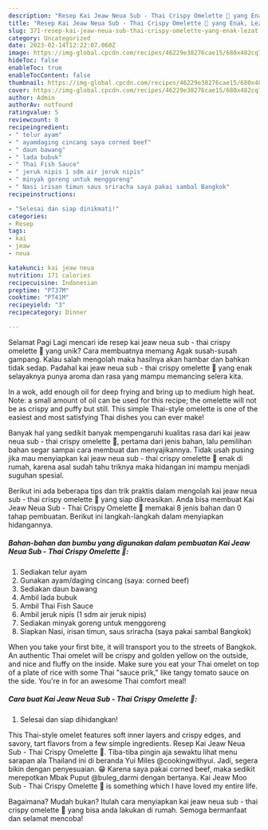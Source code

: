 ```yaml
---
description: "Resep Kai Jeaw Neua Sub - Thai Crispy Omelette 🍳 yang Enak, Lezat"
title: "Resep Kai Jeaw Neua Sub - Thai Crispy Omelette 🍳 yang Enak, Lezat"
slug: 371-resep-kai-jeaw-neua-sub-thai-crispy-omelette-yang-enak-lezat
category: Uncategorized
date: 2023-02-14T12:22:07.060Z
image: https://img-global.cpcdn.com/recipes/46229e38276cae15/680x482cq70/kai-jeaw-neua-sub-thai-crispy-omelette-foto-resep-utama.jpg
hideToc: false
enableToc: true
enableTocContent: false
thumbnail: https://img-global.cpcdn.com/recipes/46229e38276cae15/680x482cq70/kai-jeaw-neua-sub-thai-crispy-omelette-foto-resep-utama.jpg
cover: https://img-global.cpcdn.com/recipes/46229e38276cae15/680x482cq70/kai-jeaw-neua-sub-thai-crispy-omelette-foto-resep-utama.jpg
author: Admin
authorAv: notfound
ratingvalue: 5
reviewcount: 8
recipeingredient:
- " telur ayam"
- " ayamdaging cincang saya corned beef"
- " daun bawang"
- " lada bubuk"
- " Thai Fish Sauce"
- " jeruk nipis 1 sdm air jeruk nipis"
- " minyak goreng untuk menggoreng"
- " Nasi irisan timun saus sriracha saya pakai sambal Bangkok"
recipeinstructions:

- "Selesai dan siap dinikmati!"
categories:
- Resep
tags:
- kai
- jeaw
- neua

katakunci: kai jeaw neua 
nutrition: 171 calories
recipecuisine: Indonesian
preptime: "PT37M"
cooktime: "PT41M"
recipeyield: "3"
recipecategory: Dinner

---
```



Selamat Pagi Lagi mencari ide resep kai jeaw neua sub - thai crispy omelette 🍳 yang unik? Cara membuatnya memang Agak susah-susah gampang. Kalau salah mengolah maka hasilnya akan hambar dan bahkan tidak sedap. Padahal kai jeaw neua sub - thai crispy omelette 🍳 yang enak selayaknya punya aroma dan rasa yang mampu memancing selera kita.


In a wok, add enough oil for deep frying and bring up to medium high heat. Note: a small amount of oil can be used for this recipe; the omelette will not be as crispy and puffy but still. This simple Thai-style omelette is one of the easiest and most satisfying Thai dishes you can ever make!

Banyak hal yang sedikit banyak mempengaruhi kualitas rasa dari kai jeaw neua sub - thai crispy omelette 🍳, pertama dari jenis bahan, lalu pemilihan bahan segar sampai cara membuat dan menyajikannya. Tidak usah pusing jika mau menyiapkan kai jeaw neua sub - thai crispy omelette 🍳 enak di rumah, karena asal sudah tahu triknya maka hidangan ini mampu menjadi suguhan spesial.


Berikut ini ada beberapa tips dan trik praktis dalam mengolah kai jeaw neua sub - thai crispy omelette 🍳 yang siap dikreasikan. Anda bisa membuat Kai Jeaw Neua Sub - Thai Crispy Omelette 🍳 memakai 8 jenis bahan dan 0 tahap pembuatan. Berikut ini langkah-langkah dalam menyiapkan hidangannya.

<!--inarticleads1-->

##### Bahan-bahan dan bumbu yang digunakan dalam pembuatan Kai Jeaw Neua Sub - Thai Crispy Omelette 🍳:

1. Sediakan  telur ayam
1. Gunakan  ayam/daging cincang (saya: corned beef)
1. Sediakan  daun bawang
1. Ambil  lada bubuk
1. Ambil  Thai Fish Sauce
1. Ambil  jeruk nipis (1 sdm air jeruk nipis)
1. Sediakan  minyak goreng untuk menggoreng
1. Siapkan  Nasi, irisan timun, saus sriracha (saya pakai sambal Bangkok)


When you take your first bite, it will transport you to the streets of Bangkok. An authentic Thai omelet will be crispy and golden yellow on the outside, and nice and fluffy on the inside. Make sure you eat your Thai omelet on top of a plate of rice with some Thai &#34;sauce prik,&#34; like tangy tomato sauce on the side. You&#39;re in for an awesome Thai comfort meal! 

<!--inarticleads2-->

##### Cara buat Kai Jeaw Neua Sub - Thai Crispy Omelette 🍳:


1. Selesai dan siap dihidangkan!

This Thai-style omelet features soft inner layers and crispy edges, and savory, tart flavors from a few simple ingredients. Resep Kai Jeaw Neua Sub - Thai Crispy Omelette 🍳. Tiba-tiba pingin aja sewaktu lihat menu sarapan ala Thailand ini di beranda Yui Miles @cookingwithyui. Jadi, segera bikin dengan penyesuaian. 😁 Karena saya pakai corned beef, maka sedikit merepotkan Mbak Puput @buleg_darmi dengan bertanya. Kai Jeaw Moo Sub - Thai Crispy Omelette 🍳 is something which I have loved my entire life. 

Bagaimana? Mudah bukan? Itulah cara menyiapkan kai jeaw neua sub - thai crispy omelette 🍳 yang bisa anda lakukan di rumah. Semoga bermanfaat dan selamat mencoba!
